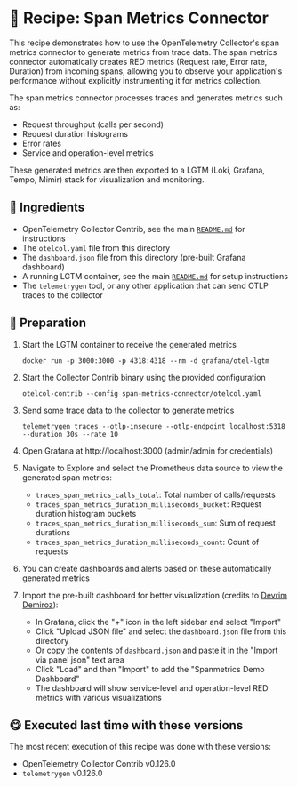 # 🍜 Recipe: Span Metrics Connector

This recipe demonstrates how to use the OpenTelemetry Collector's span metrics connector to generate metrics from trace data. The span metrics connector automatically creates RED metrics (Request rate, Error rate, Duration) from incoming spans, allowing you to observe your application's performance without explicitly instrumenting it for metrics collection.

The span metrics connector processes traces and generates metrics such as:
- Request throughput (calls per second)
- Request duration histograms  
- Error rates
- Service and operation-level metrics

These generated metrics are then exported to a LGTM (Loki, Grafana, Tempo, Mimir) stack for visualization and monitoring.

## 🧄 Ingredients

- OpenTelemetry Collector Contrib, see the main [`README.md`](../README.md) for instructions
- The `otelcol.yaml` file from this directory
- The `dashboard.json` file from this directory (pre-built Grafana dashboard)
- A running LGTM container, see the main [`README.md`](../README.md) for setup instructions
- The `telemetrygen` tool, or any other application that can send OTLP traces to the collector

## 🥣 Preparation

1. Start the LGTM container to receive the generated metrics
   ```terminal
   docker run -p 3000:3000 -p 4318:4318 --rm -d grafana/otel-lgtm
   ```

2. Start the Collector Contrib binary using the provided configuration
   ```terminal
   otelcol-contrib --config span-metrics-connector/otelcol.yaml
   ```

3. Send some trace data to the collector to generate metrics
   ```terminal
   telemetrygen traces --otlp-insecure --otlp-endpoint localhost:5318 --duration 30s --rate 10
   ```

4. Open Grafana at http://localhost:3000 (admin/admin for credentials)

5. Navigate to Explore and select the Prometheus data source to view the generated span metrics:
   - `traces_span_metrics_calls_total`: Total number of calls/requests
   - `traces_span_metrics_duration_milliseconds_bucket`: Request duration histogram buckets
   - `traces_span_metrics_duration_milliseconds_sum`: Sum of request durations
   - `traces_span_metrics_duration_milliseconds_count`: Count of requests

6. You can create dashboards and alerts based on these automatically generated metrics

7. Import the pre-built dashboard for better visualization (credits to [Devrim Demiroz](https://www.linkedin.com/in/ulasdevrimdemiroz/)):
   - In Grafana, click the "+" icon in the left sidebar and select "Import"
   - Click "Upload JSON file" and select the `dashboard.json` file from this directory
   - Or copy the contents of `dashboard.json` and paste it in the "Import via panel json" text area
   - Click "Load" and then "Import" to add the "Spanmetrics Demo Dashboard"
   - The dashboard will show service-level and operation-level RED metrics with various visualizations

## 😋 Executed last time with these versions

The most recent execution of this recipe was done with these versions:

- OpenTelemetry Collector Contrib v0.126.0
- `telemetrygen` v0.126.0 